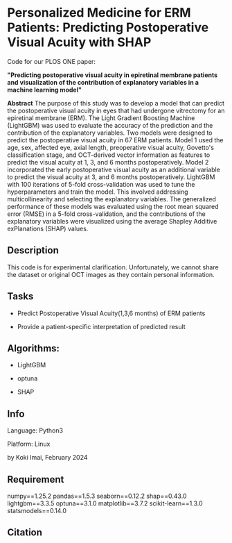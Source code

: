 # Personalized Medicine for ERM Patients: Predicting Postoperative Visual Acuity with SHAP

Code for our PLOS ONE paper:

**"Predicting postoperative visual acuity in epiretinal membrane patients and visualization of the contribution of explanatory variables in a machine learning model"**

**Abstract**
The purpose of this study was to develop a model that can predict the postoperative visual acuity in eyes that had undergone vitrectomy for an epiretinal membrane (ERM). The Light Gradient Boosting Machine (LightGBM) was used to evaluate the accuracy of the prediction and the contribution of the explanatory variables. Two models were designed to predict the postoperative visual acuity in 67 ERM patients. Model 1 used the age, sex, affected eye, axial length, preoperative visual acuity, Govetto's classification stage, and OCT-derived vector information as features to predict the visual acuity at 1, 3, and 6 months postoperatively. Model 2 incorporated the early postoperative visual acuity as an additional variable to predict the visual acuity at 3, and 6 months postoperatively. LightGBM with 100 iterations of 5-fold cross-validation was used to tune the hyperparameters and train the model. This involved addressing multicollinearity and selecting the explanatory variables. The generalized performance of these models was evaluated using the root mean squared error (RMSE) in a 5-fold cross-validation, and the contributions of the explanatory variables were visualized using the average Shapley Additive exPlanations (SHAP) values.

## Description
This code is for experimental clarification. Unfortunately, we cannot share the dataset or original OCT images as they contain personal information.

## Tasks
* Predict Postoperative Visual Acuity(1,3,6 months) of ERM patients

* Provide a patient-specific interpretation of predicted result

## Algorithms:
* LightGBM

* optuna

* SHAP

## Info
Language: Python3

Platform: Linux

by Koki Imai, February 2024

## Requirement
numpy==1.25.2
pandas==1.5.3
seaborn==0.12.2
shap==0.43.0
lightgbm==3.3.5
optuna==3.1.0
matplotlib==3.7.2
scikit-learn==1.3.0
statsmodels==0.14.0

## Citation